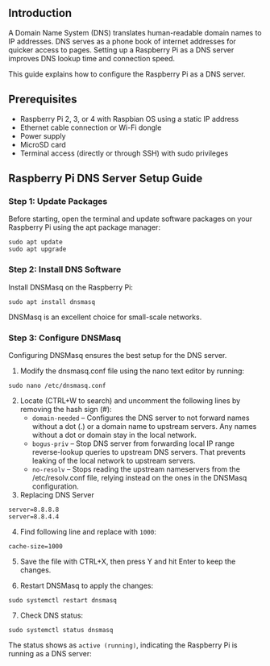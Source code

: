 ## Introduction

A Domain Name System (DNS) translates human-readable domain names to IP addresses. DNS serves as a phone book of internet addresses for quicker access to pages. Setting up a Raspberry Pi as a DNS server improves DNS lookup time and connection speed.

This guide explains how to configure the Raspberry Pi as a DNS server.
## Prerequisites
- Raspberry Pi 2, 3, or 4 with Raspbian OS using a static IP address
- Ethernet cable connection or Wi-Fi dongle
- Power supply
- MicroSD card
- Terminal access (directly or through SSH) with sudo privileges

## Raspberry Pi DNS Server Setup Guide
### Step 1: Update Packages
Before starting, open the terminal and update software packages on your Raspberry Pi using the apt package manager:
```console 
sudo apt update
sudo apt upgrade
```
### Step 2: Install DNS Software
Install DNSMasq on the Raspberry Pi:
```console 
sudo apt install dnsmasq
```
DNSMasq is an excellent choice for small-scale networks.

### Step 3: Configure DNSMasq

Configuring DNSMasq ensures the best setup for the DNS server.

1. Modify the dnsmasq.conf file using the nano text editor by running:
```console 
sudo nano /etc/dnsmasq.conf
```
2. Locate (CTRL+W to search) and uncomment the following lines by removing the hash sign (#):
    - `domain-needed` – Configures the DNS server to not forward names without a dot (.) or a domain name to upstream servers. Any names without a dot or domain stay in the local network.
    - `bogus-priv` – Stop DNS server from forwarding local IP range reverse-lookup queries to upstream DNS servers. That prevents leaking of the local network to upstream servers.
    - `no-resolv` – Stops reading the upstream nameservers from the /etc/resolv.conf file, relying instead on the ones in the DNSMasq configuration.
3. Replacing DNS Server 
```console
server=8.8.8.8
server=8.8.4.4
```
4. Find following line and replace with `1000`:
```console
cache-size=1000
```
5. Save the file with CTRL+X, then press Y and hit Enter to keep the changes.

6. Restart DNSMasq to apply the changes:
```console
sudo systemctl restart dnsmasq
```
7. Check DNS status:
```console
sudo systemctl status dnsmasq
```
The status shows as `active (running)`, indicating the Raspberry Pi is running as a DNS server: